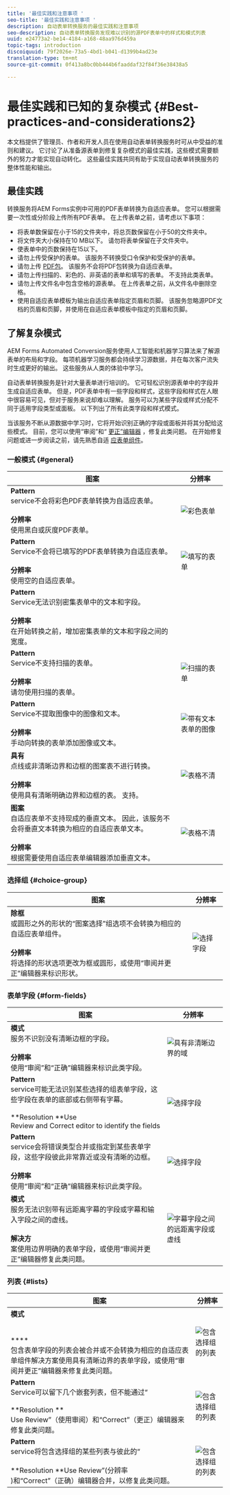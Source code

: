 ```yaml
---
title: '最佳实践和注意事项 '
seo-title: '最佳实践和注意事项 '
description: 自动表单转换服务的最佳实践和注意事项
seo-description: 自动表单转换服务发现难以识别的源PDF表单中的样式和模式列表
uuid: e24773a2-be14-4184-a168-48aa976d459a
topic-tags: introduction
discoiquuid: 79f2026e-73a5-4bd1-b041-d1399b4ad23e
translation-type: tm+mt
source-git-commit: 0f413a8bc0bb444b6faaddaf32f84f36e38438a5

---
```



# 最佳实践和已知的复杂模式 {#Best-practices-and-considerations2}

本文档提供了管理员、作者和开发人员在使用自动表单转换服务时可从中受益的准则和建议。 它讨论了从准备源表单到修复复杂模式的最佳实践，这些模式需要额外的努力才能实现自动转化。 这些最佳实践共同有助于实现自动表单转换服务的整体性能和输出。

## 最佳实践

转换服务将AEM Forms实例中可用的PDF表单转换为自适应表单。 您可以根据需要一次性或分阶段上传所有PDF表单。 在上传表单之前，请考虑以下事项：

* 将表单数保留在小于15的文件夹中，将总页数保留在小于50的文件夹中。
* 将文件夹大小保持在10 MB以下。 请勿将表单保留在子文件夹中。
* 使表单中的页数保持在15以下。
* 请勿上传受保护的表单。 该服务不转换受口令保护和受保护的表单。
* 请勿上传 [PDF包](https://helpx.adobe.com/acrobat/using/overview-pdf-portfolios.html)。 该服务不会将PDF包转换为自适应表单。
* 请勿上传扫描的、彩色的、非英语的表单和填写的表单。 不支持此类表单。
* 请勿上传文件名中包含空格的源表单。 在上传表单之前，从文件名中删除空格。
* 使用自适应表单模板为输出自适应表单指定页眉和页脚。 该服务忽略源PDF文档的页眉和页脚，并使用在自适应表单模板中指定的页眉和页脚。

## 了解复杂模式

AEM Forms Automated Conversion服务使用人工智能和机器学习算法来了解源表单的布局和字段。 每项机器学习服务都会持续学习源数据，并在每次客户流失时生成更好的输出。 这些服务从人类的体验中学习。

自动表单转换服务是针对大量表单进行培训的。 它可轻松识别源表单中的字段并生成自适应表单。 但是，PDF表单中有一些字段和样式，这些字段和样式在人眼中很容易可见，但对于服务来说却难以理解。 服务可以为某些字段或样式分配不同于适用字段类型或面板。 以下列出了所有此类字段和样式模式。

当该服务不断从源数据中学习时，它将开始识别正确的字段或面板并将其分配给这些模式。 目前，您可以使用“审阅”和“ [更正”编辑器](review-correct-ui-edited.md) ，修复此类问题。 在开始修复问题或进一步阅读之前，请先熟悉自适 [应表单组件](https://helpx.adobe.com/experience-manager/6-5/forms/using/introduction-forms-authoring.html)。

### 一般模式 {#general}

| 图案 | 分辨率 |
|--- |--- |
| **Pattern**<br> service不会将彩色PDF表单转换为自适应表单。 <br><br>**分辨率&#x200B;**<br>使用黑白或灰度PDF表单。 | ![彩色表单](assets/best-practice-coloured-forms.png) |
| **Pattern** <br>Service不会将已填写的PDF表单转换为自适应表单。 <br><br>**分辨率&#x200B;**<br>使用空的自适应表单。 | ![填写的表单](assets/best-practice-filled-forms.png) |
| **Pattern** <br>Service无法识别密集表单中的文本和字段。 <br><br>**分辨率&#x200B;**<br>在开始转换之前，增加密集表单的文本和字段之间的宽度。 |  |
| **Pattern** <br>Service不支持扫描的表单。 <br><br>**分辨率&#x200B;**<br>请勿使用扫描的表单。 | ![扫描的表单](assets/scanned-forms.png) |
| **Pattern** <br>Service不提取图像中的图像和文本。 <br><br>**分辨率&#x200B;**<br>手动向转换的表单添加图像或文本。 | ![带有文本表单的图像](assets/best-practice-image-with-text.png) |
| **具有**<br>点线或非清晰边界和边框的图案表不进行转换。 <br><br>**分辨率&#x200B;**<br>使用具有清晰明确边界和边框的表。 支持。 | ![表格不清](assets/best-practice-table-dotted-non-clear.png) |
| **图案**<br> 自适应表单不支持现成的垂直文本。 因此，该服务不会将垂直文本转换为相应的自适应表单文本。 <br><br>**分辨率&#x200B;**<br>根据需要使用自适应表单编辑器添加垂直文本。 | ![表格不清](assets/vertical-text.png) |



### 选择组 {#choice-group}

| 图案 | 分辨率 |
|--- |--- |
| **除框**<br> 或圆形之外的形状的“图案选择”组选项不会转换为相应的自适应表单组件。 <br><br>**分辨率&#x200B;**<br>将选择的形状选项更改为框或圆形，或使用“审阅并更正”编辑器来标识形状。 | ![选择字段 ](assets/best-practice-choice-group-options.png) |

### 表单字段 {#form-fields}

| 图案 | 分辨率 |
|--- |--- |
| **模式**<br> 服务不识别没有清晰边框的字段。 <br><br>**分辨率&#x200B;**<br>使用“审阅”和“正确”编辑器来标识此类字段。 | ![具有非清晰边界的域](assets/best-practice-fields-without-clear-borders.png) |
| **Pattern**<br> service可能无法识别某些选择的组表单字段，这些字段在表单的底部或右侧带有字幕。 <br><br>**Resolution **Use<br>Review and Correct editor to identify the fields | ![选择字段](assets/best-practice-caption-bottom-right.png) |
| **Pattern**<br> service会将错误类型合并或指定到某些表单字段，这些字段彼此非常靠近或没有清晰的边框。 <br><br>**分辨率&#x200B;**<br>使用“审阅”和“正确”编辑器来标识此类字段。 | ![选择字段](assets/best-practice-placed-very-near.png) |
| **模式**<br> 服务无法识别带有远距离字幕的字段或字幕和输入字段之间的虚线。 <br><br>**解决方&#x200B;**<br>案使用边界明确的表单字段，或使用“审阅并更正”编辑器修复此类问题。 | ![字幕字段之间的远距离字段或虚线](assets/best-practice-far-away-captions-or-a-dotted-line.png) |

### 列表 {#lists}

| 图案 | 分辨率 |
|--- |--- |
| **模式**<br><br><br>****<br>包含表单字段的列表会被合并或不会转换为相应的自适应表单组件解决方案使用具有清晰边界的表单字段，或使用“审阅并更正”编辑器来修复此类问题。 | ![包含选择组的列表](assets/best-practice-lists-containing-form-fields.png) |
| **Pattern** <br>Service可以留下几个嵌套列表，但不能通过“ <br><br>**Resolution **<br>Use Review”（使用审阅）和“Correct”（更正）编辑器来修复此类问题。 | ![包含选择组的列表](assets/best-practice-nested-lists.png) |
| **Pattern**<br> service将包含选择组的某些列表与彼此的“ <br><br>**Resolution **Use Review”(分辨率<br>)和“Correct”（正确）编辑器合并，以修复此类问题。 | ![包含选择组的列表](assets/best-practice-check-box-in-table-cells.png) |

<!--
Comment Type: draft

<h3>Choice groups</h3>
-->

<!--
Comment Type: draft

<ul>
<li>Lists with form fields, nested lists, and nested choice groups are not supported.</li>
<li>Form fields with captions at bottom or right are not supported.</li>
<li>Form fields without borders are not supported.</li>
<li>Hidden form fields are not supported.</li>
<li>Button in PDF forms are not converted to adaptive form buttons.<br /> </li>
<li>Tables with clear explicit boundaries and borders are supported.</li>
<li>Fields with far away captions are not supported.<br /> </li>
<li>Choice groups with only box or circle shaped selectors are supported. </li>
</ul>
-->
